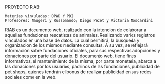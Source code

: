 PROYECTO RIAB: 

    Materias vinculadas: DPWD Y PDI    
    Profesores: Maugeri y Russomando; Diego Pezet y Victoria Moscardini

RIAB es un documento web, realizado con la intencion de colaborar a aquellas fundaciones rescatistas de animales. Realizando varios registros vinculados en una base de datos. La cual permitirá, la busqueda y 
organizacion de los mismos mediante consultas. A su vez, se reflejará información sobre fundaciones oficiales, para sus respectivas adopciones y donaciones por parte del usuario. El documento web, tiene 
fines informativos, el mantenimiento de la misma, por parte monetaria, abarca a las donaciones por los usuarios, padrinos de las fundaciones, publicidad de pet shops, quienes tendrán el bonus de realizar
publicidad en sus redes sociales como en la web.
